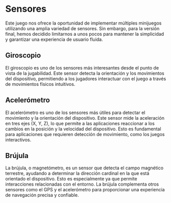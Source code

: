 # Sensores

Este juego nos ofrece la oportunidad de implementar múltiples minijuegos utilizando una amplia variedad de sensores. Sin embargo, para la versión final, hemos decidido limitarnos a unos pocos para mantener la simplicidad y garantizar una experiencia de usuario fluida.

## Giroscopio

El giroscopio es uno de los sensores más interesantes desde el punto de vista de la jugabilidad. Este sensor detecta la orientación y los movimientos del dispositivo, permitiendo a los jugadores interactuar con el juego a través de movimientos físicos intuitivos. 

## Acelerómetro

El acelerómetro es uno de los sensores más útiles para detectar el movimiento y la orientación del dispositivo. Este sensor mide la aceleración en tres ejes (X, Y, Z), lo que permite a las aplicaciones reaccionar a los cambios en la posición y la velocidad del dispositivo. Esto es fundamental para aplicaciones que requieren detección de movimiento, como los  juegos interactivos.

## Brújula

La brújula, o magnetómetro, es un sensor que detecta el campo magnético terrestre, ayudando a determinar la dirección cardinal en la que está orientado el dispositivo. Esto es especialmente ya que permite interacciones relacionadas con el entorno. La brújula complementa otros sensores como el GPS y el acelerómetro para proporcionar una experiencia de navegación precisa y confiable.